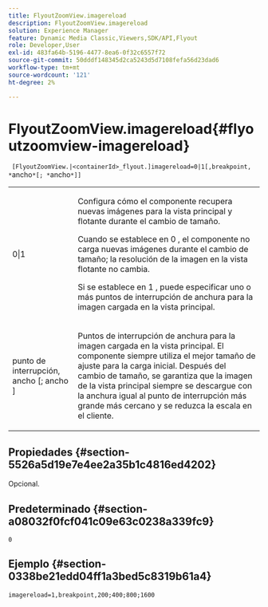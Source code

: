 ```yaml
---
title: FlyoutZoomView.imagereload
description: FlyoutZoomView.imagereload
solution: Experience Manager
feature: Dynamic Media Classic,Viewers,SDK/API,Flyout
role: Developer,User
exl-id: 483fa64b-5196-4477-8ea6-0f32c6557f72
source-git-commit: 50dddf148345d2ca5243d5d7108fefa56d23dad6
workflow-type: tm+mt
source-wordcount: '121'
ht-degree: 2%

---
```


# FlyoutZoomView.imagereload{#flyoutzoomview-imagereload}

` [FlyoutZoomView.|<containerId>_flyout.]imagereload=0|1[,breakpoint, *`ancho`*[; *`ancho`*]]`

<table id="table_42CA0074AD7C4F0D9FC81E9FCB0591C0"> 
 <tbody> 
  <tr> 
   <td colname="col1"> <p> <span class="codeph"> 0|1 </span> </p> </td> 
   <td colname="col2"> <p> Configura cómo el componente recupera nuevas imágenes para la vista principal y flotante durante el cambio de tamaño. </p> <p>Cuando se establece en <span class="codeph"> 0 </span>, el componente no carga nuevas imágenes durante el cambio de tamaño; la resolución de la imagen en la vista flotante no cambia. </p> <p>Si se establece en <span class="codeph"> 1 </span>, puede especificar uno o más puntos de interrupción de anchura para la imagen cargada en la vista principal. </p> </td> 
  </tr> 
  <tr> 
   <td colname="col1"> <p> <span class="codeph"> punto de interrupción, <span class="varname"> ancho </span>[; <span class="varname"> ancho </span>] </span> </p> </td> 
   <td colname="col2"> <p> Puntos de interrupción de anchura para la imagen cargada en la vista principal. El componente siempre utiliza el mejor tamaño de ajuste para la carga inicial. Después del cambio de tamaño, se garantiza que la imagen de la vista principal siempre se descargue con la anchura igual al punto de interrupción más grande más cercano y se reduzca la escala en el cliente. </p> </td> 
  </tr> 
 </tbody> 
</table>

## Propiedades {#section-5526a5d19e7e4ee2a35b1c4816ed4202}

Opcional.

## Predeterminado {#section-a08032f0fcf041c09e63c0238a339fc9}

`0`

## Ejemplo {#section-0338be21edd04ff1a3bed5c8319b61a4}

`imagereload=1,breakpoint,200;400;800;1600`
